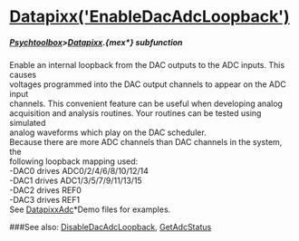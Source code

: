 # [Datapixx('EnableDacAdcLoopback')](Datapixx-EnableDacAdcLoopback) 
##### [Psychtoolbox](Psychtoolbox)>[Datapixx](Datapixx).{mex*} subfunction


Enable an internal loopback from the DAC outputs to the ADC inputs. This causes  
voltages programmed into the DAC output channels to appear on the ADC input  
channels. This convenient feature can be useful when developing analog  
acquisition and analysis routines. Your routines can be tested using simulated  
analog waveforms which play on the DAC scheduler.  
Because there are more ADC channels than DAC channels in the system, the  
following loopback mapping used:  
   -DAC0 drives ADC0/2/4/6/8/10/12/14  
   -DAC1 drives ADC1/3/5/7/9/11/13/15  
   -DAC2 drives REF0  
   -DAC3 drives REF1  
See [DatapixxAdc](DatapixxAdc)\*Demo files for examples.  
  


###See also:
[DisableDacAdcLoopback](Datapixx-DisableDacAdcLoopback), [GetAdcStatus](Datapixx-GetAdcStatus)
